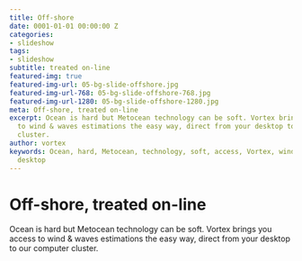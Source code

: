 ```yaml
---
title: Off-shore
date: 0001-01-01 00:00:00 Z
categories:
- slideshow
tags:
- slideshow
subtitle: treated on-line
featured-img: true
featured-img-url: 05-bg-slide-offshore.jpg
featured-img-url-768: 05-bg-slide-offshore-768.jpg
featured-img-url-1280: 05-bg-slide-offshore-1280.jpg
meta: Off-shore, treated on-line
excerpt: Ocean is hard but Metocean technology can be soft. Vortex brings you access
  to wind & waves estimations the easy way, direct from your desktop to our computer
  cluster.
author: vortex
keywords: Ocean, hard, Metocean, technology, soft, access, Vortex, wind, waves, estimations,
  desktop
---
```


# Off-shore, treated on-line

Ocean is hard but Metocean technology can be soft. Vortex brings you access to wind & waves estimations the easy way, direct from your desktop to our computer cluster.